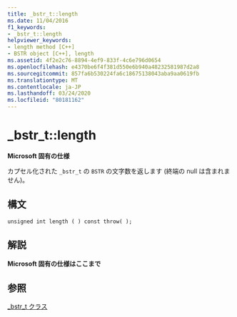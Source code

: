 ```yaml
---
title: _bstr_t::length
ms.date: 11/04/2016
f1_keywords:
- _bstr_t::length
helpviewer_keywords:
- length method [C++]
- BSTR object [C++], length
ms.assetid: 4f2e2c76-8894-4ef9-833f-4c6e796d0654
ms.openlocfilehash: e4370be6f4f381d550e6b940a48232581987d2a8
ms.sourcegitcommit: 857fa6b530224fa6c18675138043aba9aa0619fb
ms.translationtype: MT
ms.contentlocale: ja-JP
ms.lasthandoff: 03/24/2020
ms.locfileid: "80181162"
---
```

# <a name="_bstr_tlength"></a>_bstr_t::length

**Microsoft 固有の仕様**

カプセル化された `_bstr_t` の `BSTR` の文字数を返します (終端の null は含まれません)。

## <a name="syntax"></a>構文

```
unsigned int length ( ) const throw( );
```

## <a name="remarks"></a>解説

**Microsoft 固有の仕様はここまで**

## <a name="see-also"></a>参照

[_bstr_t クラス](../cpp/bstr-t-class.md)
